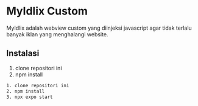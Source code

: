 # MyIdlix Custom

MyIdlix adalah webview custom yang diinjeksi javascript agar tidak terlalu banyak iklan yang menghalangi website.

## Instalasi

1. clone repositori ini
2. npm install

```bash
1. clone repositori ini
2. npm install
3. npx expo start
